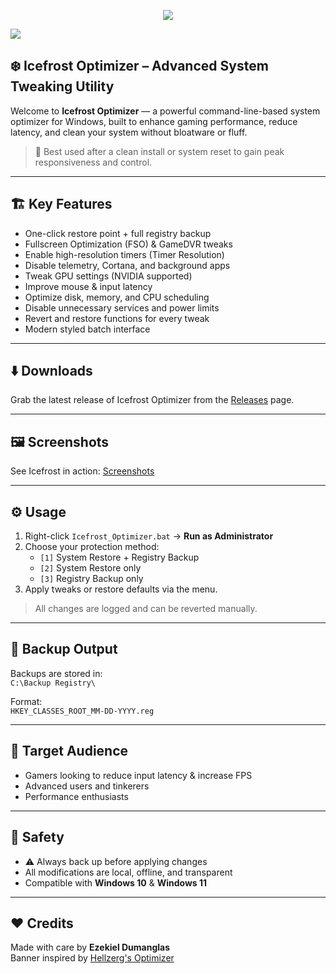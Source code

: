 <p align="center">
   <img src="https://github.com/Icefrostki/Icefrost_Optimizer/blob/main/Banner.PNG"
">
</p>

<p align="left">
	<a href="https://github.com/icefrostki/icefrost-optimizer/releases/latest" target="_blank">
		<img src="https://raw.githubusercontent.com/hellzerg/optimizer/master/download-button.png">
		<br>
	</a>
</p>

<h2 align="left">❄️ Icefrost Optimizer – Advanced System Tweaking Utility</h2>

Welcome to **Icefrost Optimizer** — a powerful command-line-based system optimizer for Windows, built to enhance gaming performance, reduce latency, and clean your system without bloatware or fluff.

> 🧼 Best used after a clean install or system reset to gain peak responsiveness and control.

---

<h2 align="left">🏗️ Key Features</h2>

- One-click restore point + full registry backup  
- Fullscreen Optimization (FSO) & GameDVR tweaks  
- Enable high-resolution timers (Timer Resolution)  
- Disable telemetry, Cortana, and background apps  
- Tweak GPU settings (NVIDIA supported)  
- Improve mouse & input latency  
- Optimize disk, memory, and CPU scheduling  
- Disable unnecessary services and power limits  
- Revert and restore functions for every tweak  
- Modern styled batch interface

---

<h2 align="left">⬇️ Downloads</h2>

Grab the latest release of Icefrost Optimizer from the [Releases](https://github.com/icefrostki/icefrost-optimizer/releases) page.

---

<h2 align="left">🖼️ Screenshots</h2>

See Icefrost in action: [Screenshots](https://github.com/icefrostki/icefrost-optimizer/blob/main/SCREENSHOTS.md)

---

<h2 align="left">⚙️ Usage</h2>

1. Right-click `Icefrost_Optimizer.bat` → **Run as Administrator**  
2. Choose your protection method:  
   - `[1]` System Restore + Registry Backup  
   - `[2]` System Restore only  
   - `[3]` Registry Backup only  
3. Apply tweaks or restore defaults via the menu.

> All changes are logged and can be reverted manually.

---

<h2 align="left">🔄 Backup Output</h2>

Backups are stored in:  
`C:\Backup Registry\`  

Format:  
`HKEY_CLASSES_ROOT_MM-DD-YYYY.reg`

---

<h2 align="left">🧠 Target Audience</h2>

- Gamers looking to reduce input latency & increase FPS  
- Advanced users and tinkerers  
- Performance enthusiasts

---

<h2 align="left">🔐 Safety</h2>

- ⚠️ Always back up before applying changes  
- All modifications are local, offline, and transparent  
- Compatible with **Windows 10** & **Windows 11**

---

<h2 align="left">❤️ Credits</h2>

Made with care by **Ezekiel Dumanglas**  
Banner inspired by [Hellzerg's Optimizer](https://github.com/hellzerg/optimizer)

